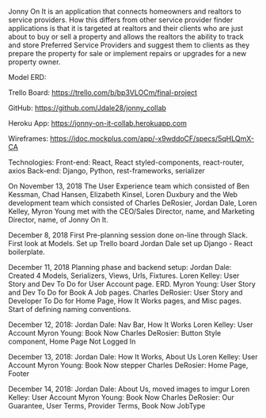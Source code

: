Jonny On It is an application that connects homeowners and realtors to service providers. How this differs from other service provider finder applications is that it is targeted at realtors and their clients who are just about to buy or sell a property and allows the realtors the ability to track and store Preferred Service Providers and suggest them to clients as they prepare the property for sale or implement repairs or upgrades for a new property owner.

Model ERD:

Trello Board: https://trello.com/b/bp3VLOCm/final-project

GitHub: https://github.com/Jdale28/jonny_collab

Heroku App: https://jonny-on-it-collab.herokuapp.com

Wireframes: https://idoc.mockplus.com/app/-x9wddoCF/specs/5qHLQmX-CA

Technologies:
Front-end: React, React styled-components, react-router, axios
Back-end: Django, Python, rest-frameworks, serializer

On November 13, 2018
The User Experience team which consisted of Ben Kessman, Chad Hansen, Elizabeth Kinsel, Loren Duxbury and the Web development team which consisted of Charles DeRosier, Jordan Dale, Loren Kelley, Myron Young met with the CEO/Sales Director, name, and Marketing Director, name, of Jonny On It.

December 8, 2018
First Pre-planning session done on-line through Slack.
First look at Models. Set up Trello board
Jordan Dale set up Django - React boilerplate.

December 11, 2018
Planning phase and backend setup:
Jordan Dale: Created 4 Models, Serializers, Views, Urls, Fixtures.
Loren Kelley: User Story and Dev To Do for User Account page. ERD.
Myron Young: User Story and Dev To Do for Book A Job pages.
Charles DeRosier: User Story and Developer To Do for Home Page, How It Works pages, and Misc pages. Start of defining naming conventions.

December 12, 2018:
Jordan Dale: Nav Bar, How It Works
Loren Kelley: User Account
Myron Young: Book Now 
Charles DeRosier: Button Style component, Home Page Not Logged In

December 13, 2018:
Jordan Dale: How It Works, About Us
Loren Kelley: User Account
Myron Young: Book Now stepper
Charles DeRosier: Home Page, Footer

December 14, 2018:
Jordan Dale: About Us, moved images to imgur
Loren Kelley: User Account
Myron Young: Book Now
Charles DeRosier: Our Guarantee, User Terms, Provider Terms, Book Now JobType